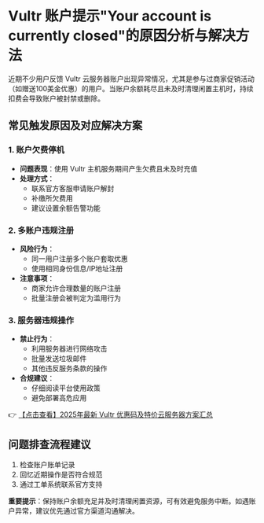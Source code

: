 # Vultr 账户提示"Your account is currently closed"的原因分析与解决方法

近期不少用户反馈 Vultr 云服务器账户出现异常情况，尤其是参与过商家促销活动（如赠送100美金优惠）的用户。当账户余额耗尽且未及时清理闲置主机时，持续扣费会导致账户被封禁或删除。

## 常见触发原因及对应解决方案

### 1. 账户欠费停机
- **问题表现**：使用 Vultr 主机服务期间产生欠费且未及时充值
- **处理方式**：
  - 联系官方客服申请账户解封
  - 补缴所欠费用
  - 建议设置余额告警功能

### 2. 多账户违规注册
- **风险行为**：
  - 同一用户注册多个账户套取优惠
  - 使用相同身份信息/IP地址注册
- **注意事项**：
  - 商家允许合理数量的账户注册
  - 批量注册会被判定为滥用行为

### 3. 服务器违规操作
- **禁止行为**：
  - 利用服务器进行网络攻击
  - 批量发送垃圾邮件
  - 其他违反服务条款的操作
- **合规建议**：
  - 仔细阅读平台使用政策
  - 避免部署高危应用

👉 [【点击查看】2025年最新 Vultr 优惠码及特价云服务器方案汇总](https://bit.ly/VuLtr)

## 问题排查流程建议
1. 检查账户账单记录
2. 回忆近期操作是否符合规范
3. 通过工单系统联系官方支持

**重要提示**：保持账户余额充足并及时清理闲置资源，可有效避免服务中断。如遇账户异常，建议优先通过官方渠道沟通解决。